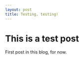 ```yaml
---
layout: post
title: Testing, testing!
---
```


# This is a test post

First post in this blog, for now.
